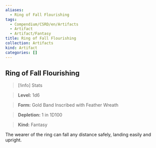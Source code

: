 ```yaml
---
aliases:
  - Ring of Fall Flourishing
tags:
  - Compendium/CSRD/en/Artifacts
  - Artifact
  - Artifact/Fantasy
title: Ring of Fall Flourishing
collection: Artifacts
kind: Artifact
categories: []
---
```

## Ring of Fall Flourishing    
>[!info] Stats    
> **Level:** 1d6    
> **Form:** Gold Band Inscribed with Feather Wreath    
> **Depletion:** 1 in 1D100    
> **Kind:** Fantasy  
    
The wearer of the ring can fall any distance safely, landing easily and upright.